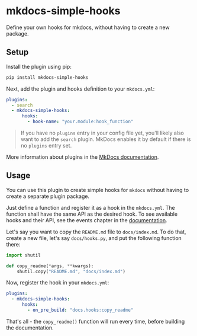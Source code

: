 # mkdocs-simple-hooks

Define your own hooks for mkdocs, without having to create a new package.

## Setup

Install the plugin using pip:

```bash
pip install mkdocs-simple-hooks
```

Next, add the plugin and hooks definition to your `mkdocs.yml`:

```yaml
plugins:
  - search
  - mkdocs-simple-hooks:
      hooks:
        - hook-name: "your.module:hook_function"
```

> If you have no `plugins` entry in your config file yet, you'll likely also want to add the `search` plugin. MkDocs enables it by default if there is no `plugins` entry set.

More information about plugins in the [MkDocs documentation][mkdocs-plugins].

## Usage

You can use this plugin to create simple hooks for `mkdocs` without having to create 
a separate plugin package.

Just define a function and register it as a hook in the `mkdocs.yml`. The function shall
have the same API as the desired hook. To see available hooks and their API, see the
events chapter in the [documentation][mkdocs-hooks].

Let's say you want to copy the `README.md` file to `docs/index.md`. To do that, create 
a new file, let's say `docs/hooks.py`, and put the following function there:  

```python
import shutil

def copy_readme(*args, **kwargs):
    shutil.copy("README.md", "docs/index.md")
```

Now, register the hook in your `mkdocs.yml`:  

```yaml
plugins:
  - mkdocs-simple-hooks:
      hooks:
        - on_pre_build: "docs.hooks:copy_readme"
```

That's all - the `copy_readme()` function will run every time, before building the documentation.  


[mkdocs-plugins]: http://www.mkdocs.org/user-guide/plugins/
[mkdocs-hooks]: https://www.mkdocs.org/user-guide/plugins/#events
